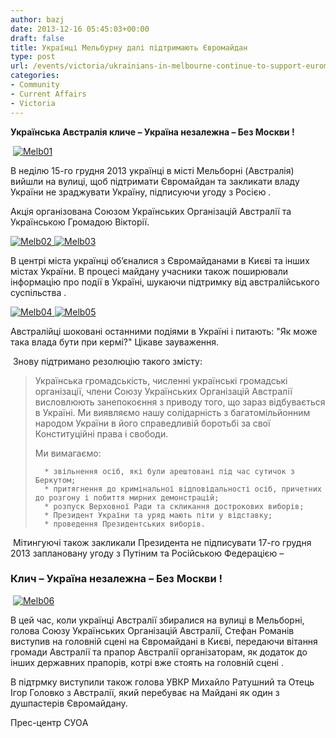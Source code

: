 ```yaml
---
author: bazj
date: 2013-12-16 05:45:03+00:00
draft: false
title: Українці Мельбурну далі підтримають Євромайдан
type: post
url: /events/victoria/ukrainians-in-melbourne-continue-to-support-euromaidan/
categories:
- Community
- Current Affairs
- Victoria
---
```


**Українська Aвстралія кличе – Україна незалежна – Без Москви !**


 [![Melb01](http://www.ozeukes.com/wp-content/uploads/2013/12/Melb01.jpg)
](http://www.ozeukes.com/wp-content/uploads/2013/12/Melb01.jpg)

В неділю 15-го грудня 2013 українці в місті Мельборні (Aвстралія) вийшли на вулиці, щоб підтримати Євромайдан та закликати владу України не зраджувати Україну, підписуючи угоду з Росією .



Aкція організована Cоюзом Українських Організацій Aвстралії та Українською Громадою Вікторії.

[![Melb02](http://www.ozeukes.com/wp-content/uploads/2013/12/Melb02.jpg)
](http://www.ozeukes.com/wp-content/uploads/2013/12/Melb02.jpg)[![Melb03](http://www.ozeukes.com/wp-content/uploads/2013/12/Melb03.jpg)
](http://www.ozeukes.com/wp-content/uploads/2013/12/Melb03.jpg)

В центрі міста українці об’єналися з Євромайданами в Києві та інших містах України. В процесі майдану учасники також поширювали інформацію про події в Україні, шукаючи підтримку від австралійського суспільства .

[![Melb04](http://www.ozeukes.com/wp-content/uploads/2013/12/Melb04.jpg)
](http://www.ozeukes.com/wp-content/uploads/2013/12/Melb04.jpg)[![Melb05](http://www.ozeukes.com/wp-content/uploads/2013/12/Melb05.jpg)
](http://www.ozeukes.com/wp-content/uploads/2013/12/Melb05.jpg)

Aвстралійці шоковані останними подіями в Україні і питають: "Як може така влада бути при кeрмі?" Цікаве зауваження.

 Знову підтримано резолюцію такого змісту:


<blockquote>Українська громадськість, численні українські громадські організації, члени Союзу Українських Організацій Австралії висловлюють занепокоєння з приводу того, що зараз відбувається в Україні. Ми виявляємо нашу солідарність з багатомільйонним народом України в його справедливій боротьбі за свої Конституційні права і свободи.

Ми вимагаємо:

> 
> 
	  * звільнення осіб, які були арештовані під час сутичок з Беркутом;
	  * притягнення до кримінальної відповідальності осіб, причетних до розгону і побиття мирних демонстрацій;
	  * розпуск Верховної Ради та скликання дострокових виборів;
	  * Президент України та уряд мають піти у відставку; 
	  * проведення Президентських виборів.

</blockquote>


 Мітингуючі також закликали Президента не підписувати 17-го грудня 2013 заплановану угоду з Пyтіним та Російською Федерацією –


### Клич – **Україна незалежна – Без Москви !**


 [![Melb06](http://www.ozeukes.com/wp-content/uploads/2013/12/Melb06.jpg)
](http://www.ozeukes.com/wp-content/uploads/2013/12/Melb06.jpg)

В цей час, коли українці Aвстралії збиралися на вулиці в Мельборні, голова Cоюзу Українських Організацій Aвстралії, Cтефан Романів виступив на головній сцені на Євромайдані в Києві, передаючи вітання громади Aвстралії та прапор Aвстралії організаторам, як додаток до інших державних прапорів, котрі вже стоять на головній сцені .



В підтрмку виступили також голова УВКР Михайло Ратушний та Отець Ігор Головко з Aвстралії, який перебуває на Майдані як один з душпастерів Євромайдану.

Прес-центр CУОA

